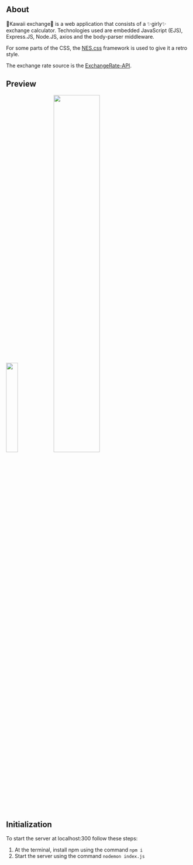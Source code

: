 ## About
  🎀Kawaii exchange🎀 is a web application that consists of a ✨girly✨ exchange calculator. Technologies used are embedded JavaScript (EJS), Express.JS, Node.JS, axios and the body-parser middleware. 
  
  For some parts of the CSS, the [NES.css] framework is used to give it a retro style. 
  
  The exchange rate source is the [ExchangeRate-API].

## Preview 

<img src="https://github.com/user-attachments/assets/f9822cfd-fbcc-4226-a384-061b2cb9e54d" width=25% height=25%>

<img src="https://github.com/user-attachments/assets/57d869a8-b0de-42b8-a4e6-52f0df469809" width=50% height=50%>

## Initialization
To start the server at localhost:300 follow these steps:

1. At the terminal, install npm using the command `npm i`
2. Start the server using the command `nodemon index.js`

[NES.css]: <https://nostalgic-css.github.io/NES.css/>
[ExchangeRate-API]: <https://www.exchangerate-api.com/>

